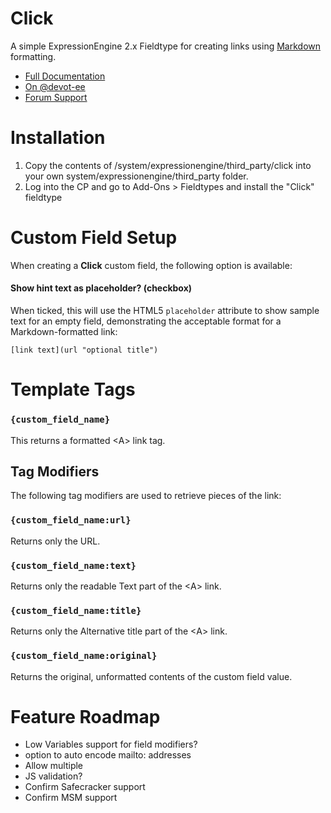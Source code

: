 # Click


A simple ExpressionEngine 2.x Fieldtype for creating links using [Markdown](http://daringfireball.net/projects/markdown/ "Markdown") formatting.

* [Full Documentation](https://github.com/johndwells/Click)
* [On @devot-ee](http://devot-ee.com/add-ons/click)
* [Forum Support](http://devot-ee.com/add-ons/support/click/)

# Installation

1. Copy the contents of /system/expressionengine/third_party/click into your own system/expressionengine/third_party folder.
2. Log into the CP and go to Add-Ons > Fieldtypes and install the "Click" fieldtype

# Custom Field Setup

When creating a **Click** custom field, the following option is available:

#### Show hint text as placeholder? (checkbox)

When ticked, this will use the HTML5 `placeholder` attribute to show sample text for an empty field, demonstrating the acceptable format for a Markdown-formatted link:

	[link text](url "optional title")

# Template Tags

### `{custom_field_name}`

This returns a formatted &lt;A&gt; link tag.

## Tag Modifiers

The following tag modifiers are used to retrieve pieces of the link:

### `{custom_field_name:url}`

Returns only the URL.

### `{custom_field_name:text}`

Returns only the readable Text part of the &lt;A&gt; link.

### `{custom_field_name:title}`

Returns only the Alternative title part of the &lt;A&gt; link.

### `{custom_field_name:original}`

Returns the original, unformatted contents of the custom field value.

# Feature Roadmap

 * Low Variables support for field modifiers?
 * option to auto encode mailto: addresses
 * Allow multiple
 * JS validation?
 * Confirm Safecracker support
 * Confirm MSM support

